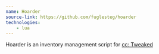 ```yaml
---
name: Hoarder
source-link: https://github.com/fuglesteg/hoarder
technologies:
    - lua
---
```


Hoarder is an inventory management script for [cc: Tweaked](https://tweaked.cc)
